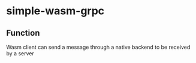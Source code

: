 # simple-wasm-grpc

## Function 
Wasm client can send a message through a native backend to be received by a server